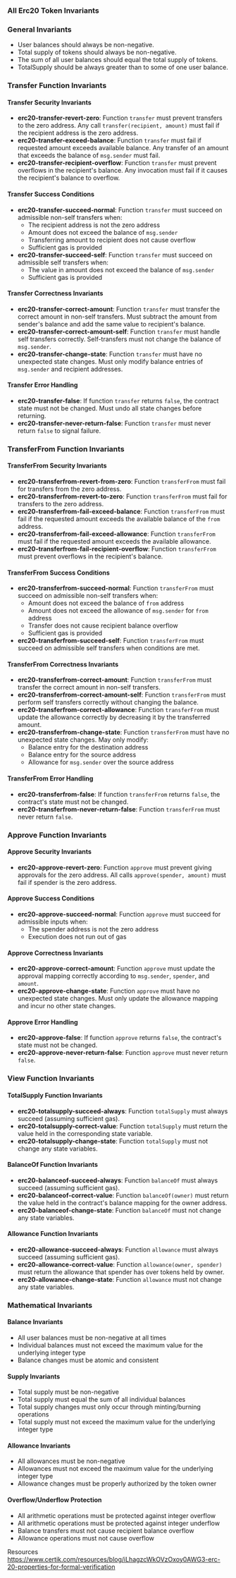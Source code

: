 ### All Erc20 Token Invariants

### General Invariants

- User balances should always be non-negative.
- Total supply of tokens should always be non-negative.
- The sum of all user balances should equal the total supply of tokens.
- TotalSupply should be always greater than to some of one user balance.

### Transfer Function Invariants

#### Transfer Security Invariants
- **erc20-transfer-revert-zero**: Function `transfer` must prevent transfers to the zero address. Any call `transfer(recipient, amount)` must fail if the recipient address is the zero address.
- **erc20-transfer-exceed-balance**: Function `transfer` must fail if requested amount exceeds available balance. Any transfer of an amount that exceeds the balance of `msg.sender` must fail.
- **erc20-transfer-recipient-overflow**: Function `transfer` must prevent overflows in the recipient's balance. Any invocation must fail if it causes the recipient's balance to overflow.

#### Transfer Success Conditions
- **erc20-transfer-succeed-normal**: Function `transfer` must succeed on admissible non-self transfers when:
  - The recipient address is not the zero address
  - Amount does not exceed the balance of `msg.sender`
  - Transferring amount to recipient does not cause overflow
  - Sufficient gas is provided
- **erc20-transfer-succeed-self**: Function `transfer` must succeed on admissible self transfers when:
  - The value in amount does not exceed the balance of `msg.sender`
  - Sufficient gas is provided

#### Transfer Correctness Invariants
- **erc20-transfer-correct-amount**: Function `transfer` must transfer the correct amount in non-self transfers. Must subtract the amount from sender's balance and add the same value to recipient's balance.
- **erc20-transfer-correct-amount-self**: Function `transfer` must handle self transfers correctly. Self-transfers must not change the balance of `msg.sender`.
- **erc20-transfer-change-state**: Function `transfer` must have no unexpected state changes. Must only modify balance entries of `msg.sender` and recipient addresses.

#### Transfer Error Handling
- **erc20-transfer-false**: If function `transfer` returns `false`, the contract state must not be changed. Must undo all state changes before returning.
- **erc20-transfer-never-return-false**: Function `transfer` must never return `false` to signal failure.

### TransferFrom Function Invariants

#### TransferFrom Security Invariants
- **erc20-transferfrom-revert-from-zero**: Function `transferFrom` must fail for transfers from the zero address.
- **erc20-transferfrom-revert-to-zero**: Function `transferFrom` must fail for transfers to the zero address.
- **erc20-transferfrom-fail-exceed-balance**: Function `transferFrom` must fail if the requested amount exceeds the available balance of the `from` address.
- **erc20-transferfrom-fail-exceed-allowance**: Function `transferFrom` must fail if the requested amount exceeds the available allowance.
- **erc20-transferfrom-fail-recipient-overflow**: Function `transferFrom` must prevent overflows in the recipient's balance.

#### TransferFrom Success Conditions
- **erc20-transferfrom-succeed-normal**: Function `transferFrom` must succeed on admissible non-self transfers when:
  - Amount does not exceed the balance of `from` address
  - Amount does not exceed the allowance of `msg.sender` for `from` address
  - Transfer does not cause recipient balance overflow
  - Sufficient gas is provided
- **erc20-transferfrom-succeed-self**: Function `transferFrom` must succeed on admissible self transfers when conditions are met.

#### TransferFrom Correctness Invariants
- **erc20-transferfrom-correct-amount**: Function `transferFrom` must transfer the correct amount in non-self transfers.
- **erc20-transferfrom-correct-amount-self**: Function `transferFrom` must perform self transfers correctly without changing the balance.
- **erc20-transferfrom-correct-allowance**: Function `transferFrom` must update the allowance correctly by decreasing it by the transferred amount.
- **erc20-transferfrom-change-state**: Function `transferFrom` must have no unexpected state changes. May only modify:
  - Balance entry for the destination address
  - Balance entry for the source address  
  - Allowance for `msg.sender` over the source address

#### TransferFrom Error Handling
- **erc20-transferfrom-false**: If function `transferFrom` returns `false`, the contract's state must not be changed.
- **erc20-transferfrom-never-return-false**: Function `transferFrom` must never return `false`.

### Approve Function Invariants

#### Approve Security Invariants
- **erc20-approve-revert-zero**: Function `approve` must prevent giving approvals for the zero address. All calls `approve(spender, amount)` must fail if spender is the zero address.

#### Approve Success Conditions
- **erc20-approve-succeed-normal**: Function `approve` must succeed for admissible inputs when:
  - The spender address is not the zero address
  - Execution does not run out of gas

#### Approve Correctness Invariants
- **erc20-approve-correct-amount**: Function `approve` must update the approval mapping correctly according to `msg.sender`, `spender`, and `amount`.
- **erc20-approve-change-state**: Function `approve` must have no unexpected state changes. Must only update the allowance mapping and incur no other state changes.

#### Approve Error Handling
- **erc20-approve-false**: If function `approve` returns `false`, the contract's state must not be changed.
- **erc20-approve-never-return-false**: Function `approve` must never return `false`.

### View Function Invariants

#### TotalSupply Function Invariants
- **erc20-totalsupply-succeed-always**: Function `totalSupply` must always succeed (assuming sufficient gas).
- **erc20-totalsupply-correct-value**: Function `totalSupply` must return the value held in the corresponding state variable.
- **erc20-totalsupply-change-state**: Function `totalSupply` must not change any state variables.

#### BalanceOf Function Invariants
- **erc20-balanceof-succeed-always**: Function `balanceOf` must always succeed (assuming sufficient gas).
- **erc20-balanceof-correct-value**: Function `balanceOf(owner)` must return the value held in the contract's balance mapping for the owner address.
- **erc20-balanceof-change-state**: Function `balanceOf` must not change any state variables.

#### Allowance Function Invariants
- **erc20-allowance-succeed-always**: Function `allowance` must always succeed (assuming sufficient gas).
- **erc20-allowance-correct-value**: Function `allowance(owner, spender)` must return the allowance that spender has over tokens held by owner.
- **erc20-allowance-change-state**: Function `allowance` must not change any state variables.

### Mathematical Invariants

#### Balance Invariants
- All user balances must be non-negative at all times
- Individual balances must not exceed the maximum value for the underlying integer type
- Balance changes must be atomic and consistent

#### Supply Invariants  
- Total supply must be non-negative
- Total supply must equal the sum of all individual balances
- Total supply changes must only occur through minting/burning operations
- Total supply must not exceed the maximum value for the underlying integer type

#### Allowance Invariants
- All allowances must be non-negative
- Allowances must not exceed the maximum value for the underlying integer type
- Allowance changes must be properly authorized by the token owner

#### Overflow/Underflow Protection
- All arithmetic operations must be protected against integer overflow
- All arithmetic operations must be protected against integer underflow
- Balance transfers must not cause recipient balance overflow
- Allowance operations must not cause overflow

Resources 
https://www.certik.com/resources/blog/iLhagzcWkOVzOxoy0AWG3-erc-20-properties-for-formal-verification
